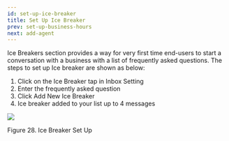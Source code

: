 ```yaml
---
id: set-up-ice-breaker
title: Set Up Ice Breaker
prev: set-up-business-hours
next: add-agent
---
```


Ice Breakers section provides a way for very first time end-users to start a conversation with a business with a list of frequently asked questions. The steps to set up Ice breaker are shown as below:

1.  Click on the Ice Breaker tap in Inbox Setting
2.  Enter the frequently asked question
3.  Click Add New Ice Breaker
4.  Ice breaker added to your list up to 4 messages

![](https://lh6.googleusercontent.com/v4D6YCToSWQbYGFlST_Q30GWELt8VwTNsJSQ4q71GDSK9Y4l9IAqiYcvipkCIzR-BJs0DBRZCwS5-HQQh5xDZOooomYpKgWzVg3FrBntkxQR7WWcTiHeD_pAEIFh1gCKfkOJ08Zd)

Figure 28. Ice Breaker Set Up
